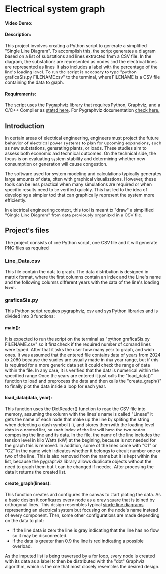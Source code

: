 # Electrical system graph
#### Video Demo:  <URL HERE>
#### Description:
This project involves creating a Python script to generate a simplified "Single Line Diagram". To accomplish this, the script generates a diagram based on a list of substations and lines extracted from a CSV file. In the diagram, the substations are represented as nodes and the electrical lines are represented as lines. It also includes a label with the percentage of the line's loading level.
To run the script is necesary to type "python graficaSis.py FILENAME.csv" to the terminal, where FILENAME is a CSV file containing the data to graph.

#### Requirements:
The script uses the Pygraphviz library that requires Python, Graphviz, and a C/C++ Compiler as [stated here](https://pygraphviz.github.io/).
For Pygraphviz documentation [check here.](https://pygraphviz.github.io/documentation/latest/)

## Introduction
In certain areas of electrical engineering, engineers must project the future behavior of electrical power systems to plan for upcoming expansions, such as new substations, generating plants, or loads. These studies aim to assess both economic and technical outcomes. On the technical side, the focus is on evaluating system stability and determining whether new consumption or generation will cause congestion.

The software used for system modeling and calculations typically generates large amounts of data, often with graphical visualizations. However, these tools can be less practical when many simulations are required or when specific results need to be verified quickly. This has led to the idea of developing a simpler tool that can graphically represent the system more efficiently.

In electrical engineering context, this tool is meant to "draw" a simplified "Single Line Diagram" from data previously organized in a CSV file.

## Project's files
The project consists of one Python script, one CSV file and it will generate PNG files as required

### Line_Data.csv
This file contain the data to graph. The data distribution is designed in matrix format, where the first columns contain an index and the Line's name and the following columns different years with the data of the line's loading level.

### graficaSis.py
This Python script requires pygraphviz, csv and sys Python libraries and is divided into 3 functions:
#### main():
It is expected to run the script on the terminal as "python graficaSis.py FILENAME.csv" so it first check if the required number of comand lines were typed. After that it asks the user how many year to graph, and wich ones. It was assumed that the entered file contains data of years from 2024 to 2050 because the studies are usually made in that year range, but if this is required for a more generic data set it could check the range of data within the file. In any case, it is verified that the data is numerical within the specified range
Once the years are entered it just calls the "load_data()" function to load and preprocess the data and then calls the "create_graph()" to finally plot the data inside a loop for each year.

#### load_data(data, year):
This function uses the DictReader() function to read the CSV file into memory, assuming the column with the lines's name is called "Lineas" it gets the name of each node that make up the line by spliting the string when detecting a dash symbol (-), and stores them with the loading level data in a nested list, so each index of the list will have the two nodes composing the line and its data.
In the file, the name of the line includes the tension level in kilo Watts (kW) at the begining, because is not needed for the graph this is removed.
In addition, some of the lines come with "C1" or "C2" in the name wich indicates whether it belongs to circuit number one or two of the line. This is also removed from the name but it is kept within the list, because the pygraphviz library allows duplicate objects without the need to graph them but it can be changed if needed.
After procesing the data it returns the created list.

#### create_graph(lineas):
This function creates and configures the canvas to start ploting the data. As a basic design it configures every node as a gray square that is joined by orthogonal lines. This design resembles typical [single line diagrams](https://en.wikipedia.org/wiki/Single-line_diagram) representing an electrical system but focusing on the node's name instead of every component.
Then, some other configurations are made depending on the data to plot:
- If the line data is zero the line is gray indicating that the line has no flow so it may be disconnected.
- If the data is greater than 0.9 the line is red indicating a possible overload.

As the imputed list is being traversed by a for loop, every node is created with its data as a label to then be distributed with the "dot" Graphviz algorithm, which is the one that most closely resembles the desired design.
